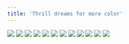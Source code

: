 ```yaml
---
title: 'Thrill dreams for more color'
---
```


![](/images/ribald-youth/part-31/pg360.jpg)
![](/images/ribald-youth/part-31/pg361.jpg)
![](/images/ribald-youth/part-31/pg362.jpg)
![](/images/ribald-youth/part-31/pg363.jpg)
![](/images/ribald-youth/part-31/pg364.jpg)
![](/images/ribald-youth/part-31/pg365.jpg)
![](/images/ribald-youth/part-31/pg366.jpg)
![](/images/ribald-youth/part-31/pg367.jpg)
![](/images/ribald-youth/part-31/pg368.jpg)
![](/images/ribald-youth/part-31/pg369.jpg)
![](/images/ribald-youth/part-31/pg370.jpg)
![](/images/ribald-youth/part-31/pg371.jpg)